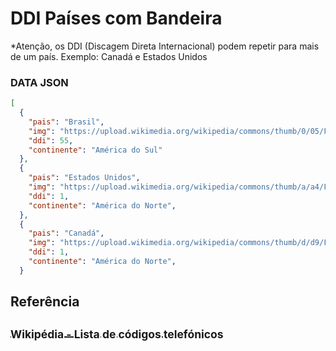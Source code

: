 # DDI Países com Bandeira

*Atenção, os DDI (Discagem Direta Internacional) podem repetir para mais de um país. Exemplo: Canadá e Estados Unidos

### DATA JSON
```json
[
  {
    "pais": "Brasil",
    "img": "https://upload.wikimedia.org/wikipedia/commons/thumb/0/05/Flag_of_Brazil.svg/22px-Flag_of_Brazil.svg.png",
    "ddi": 55,
    "continente": "América do Sul"
  },
  {
    "pais": "Estados Unidos",
    "img": "https://upload.wikimedia.org/wikipedia/commons/thumb/a/a4/Flag_of_the_United_States.svg/23px-Flag_of_the_United_States.svg.png",
    "ddi": 1,
    "continente": "América do Norte",
  },
  {
    "pais": "Canadá",
    "img": "https://upload.wikimedia.org/wikipedia/commons/thumb/d/d9/Flag_of_Canada_%28Pantone%29.svg/23px-Flag_of_Canada_%28Pantone%29.svg.png",
    "ddi": 1,
    "continente": "América do Norte",
  }
```

## Referência
## [<sub>Wikipédia - Lista de códigos telefónicos</sub>](https://pt.wikipedia.org/wiki/Lista_de_c%C3%B3digos_telef%C3%B3nicos)